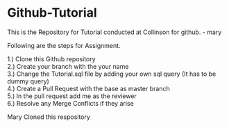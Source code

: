 # Github-Tutorial

This is the  Repository for Tutorial conducted at Collinson for github. - mary

Following are the steps for Assignment.

1.) Clone this Github repository <br/>
2.) Create your branch with the  your name <br/>
3.) Change the Tutorial.sql file by adding your own sql query (It has to be dummy query) <br/>
4.) Create a Pull Request with the base as master branch <br/>
5.) In the pull request add me as the reviewer <br/>
6.) Resolve any Merge Conflicts if they arise <br/>

Mary Cloned this respository